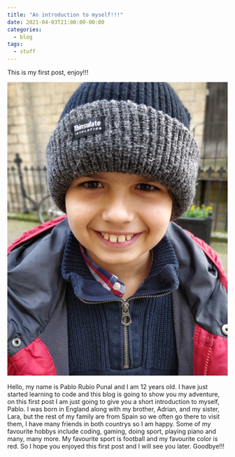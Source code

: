 ```yaml
---
title: "An introduction to myself!!!"
date: 2021-04-03T21:00:00-00:00
categories:
  - blog
tags:
  - stuff
---
```


This is my first post, enjoy!!! 

![Pablo](/assets/images/pablo.jpg)

Hello, my name is Pablo Rubio Punal and I am 12 years old. I have just started learning to code and this blog is going to show you my adventure, on this first post I am just going to give you a short introduction to myself, Pablo. I  was born in England along with my brother, Adrian, and my sister, Lara, but the rest of my family are from Spain so we often go there to visit them, I have many friends in both countrys so I am happy. Some of my favourite hobbys include coding, gaming, doing sport, playing piano and many, many more. My favourite sport is football and my favourite color is red. So I hope you enjoyed this first post and I will see you later. Goodbye!!!   


